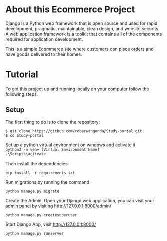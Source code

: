 # About this Ecommerce Project 
Django is a Python web framework that is open source and used for rapid development, pragmatic, maintainable, clean design, and website security. A web application framework is a toolkit that contains all of the components required for application development.

This is a simple Ecommerce site where customers can place orders and have goods delivered to their homes.

# Tutorial 
To get this project up and running locally on your computer follow the following steps.

## Setup
The first thing to do is to clone the repository:

`$ git clone https://github.com/roberwangunda/Study-portal.git.` <br /> 
`$ cd Study-portal`

Set up a python virtual environment on windows and activate it  <br /> 
`python3 -m venv [Virtual Environment Name]` <br /> 
`.\Scripts\activate`

Then install the dependencies:

`pip install -r requirements.txt`

Run migrations by running the command 

`python manage.py migrate`

Create the Admin. Open your Django web application, you can visit your admin panel by visiting http://127.0.0.1:8000/admin/

`python manage.py createsuperuser`

Start Django App, visit http://127.0.0.1:8000/

`python manage.py runserver`

